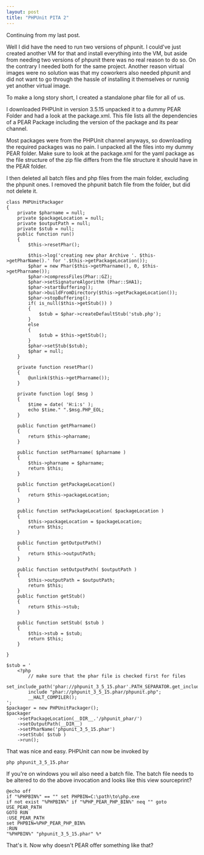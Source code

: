 ```yaml
---
layout: post
title: "PHPUnit PITA 2"
---
```

Continuing from my last post.

Well I did have the need to run two versions of phpunit. I could've just created another VM for that and install everything into the VM, but aside from needing two versions of phpunit there was no real reason to do so. On the contrary I needed both for the same project. Another reason virtual images were no solution was that my coworkers also needed phpunit and did not want to go through the hassle of installing it themselves or runnig yet another virtual image.

To make a long story short, I created a standalone phar file for all of us.

I downloaded PHPUnit in version 3.5.15 unpacked it to a dummy PEAR Folder and had a look at the package.xml. This file lists all the dependencies of a PEAR Package including the version of the package and its pear channel.

Most packages were from the PHPUnit channel anyways, so downloading the required packages was no pain. I unpacked all the files into my dummy PEAR folder. Make sure to look at the package.xml for the yaml package as the file structure of the zip file differs from the file structure it should have in the PEAR folder.

I then deleted all batch files and php files from the main folder, excluding the phpunit ones. I removed the phpunit batch file from the folder, but did not delete it. 


	class PHPUnitPackager
    {
		private $pharname = null;
		private $packageLocation = null;
		private $outputPath = null;
		private $stub = null;
		public function run()
		{
			$this->resetPhar();

			$this->log('creating new phar Archive '. $this->getPharName().' for '.$this->getPackageLocation());
			$phar = new Phar($this->getPharname(), 0, $this->getPharname());
			$phar->compressFiles(Phar::GZ);
			$phar->setSignatureAlgorithm (Phar::SHA1);
			$phar->startBuffering();
			$phar->buildFromDirectory($this->getPackageLocation());
			$phar->stopBuffering();
			if( is_null($this->getStub()) )
			{
				$stub = $phar->createDefaultStub('stub.php');
			}
			else
			{
				$stub = $this->getStub();
			}
			$phar->setStub($stub);
			$phar = null;
		}

		private function resetPhar()
		{
			@unlink($this->getPharname());
		}

		private function log( $msg )
		{
			$time = date( 'H:i:s' );           
			echo $time." ".$msg.PHP_EOL;
		}

		public function getPharname()
		{
			return $this->pharname;
		}

		public function setPharname( $pharname )
		{
			$this->pharname = $pharname;
			return $this;
		}

		public function getPackageLocation()
		{
			return $this->packageLocation;
		}

		public function setPackageLocation( $packageLocation )
		{
			$this->packageLocation = $packageLocation;
			return $this;
		}

		public function getOutputPath()
		{
			return $this->outputPath;
		}

		public function setOutputPath( $outputPath )
		{
			$this->outputPath = $outputPath;
			return $this;
		}
		public function getStub()
		{
			return $this->stub;
		}

		public function setStub( $stub )
		{
			$this->stub = $stub;
			return $this;
		}

	}

    $stub = '
		<?php
			// make sure that the phar file is checked first for files
			set_include_path('phar://phpunit_3_5_15.phar'.PATH_SEPARATOR.get_include_path());
			include "phar://phpunit_3_5_15.phar/phpunit.php";
			__HALT_COMPILER();
    ';
    $packager = new PHPUnitPackager();       
    $packager
		->setPackageLocation(__DIR__.'/phpunit_phar/')
		->setOutputPath(__DIR__)
		->setPharName('phpunit_3_5_15.phar')
		->setStub( $stub )
		->run();
 
That was nice and easy. PHPUnit can now be invoked by 

    php phpunit_3_5_15.phar

If you're on windows you wil also need a batch file. The batch file needs to be altered to do the above invocation and looks like this 
view sourceprint?

    @echo off
    if "%PHPBIN%" == "" set PHPBIN=C:\path\to\php.exe
    if not exist "%PHPBIN%" if "%PHP_PEAR_PHP_BIN%" neq "" goto USE_PEAR_PATH
    GOTO RUN
    :USE_PEAR_PATH
    set PHPBIN=%PHP_PEAR_PHP_BIN%
    :RUN
    "%PHPBIN%" "phpunit_3_5_15.phar" %*


That's it. Now why doesn't PEAR offer something like that?